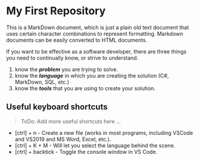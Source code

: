 # My First Repository 

This is a MarkDown document, which is just a plain old text document that uses certain character combinations to represent formatting. Markdown documents can be easily converted to HTML documents.

If you want to be effective as a software developer, there are three things you need to continually know, or strive to understand.

1. know the ***problem*** you are trying to solve.
2. know the ***language*** in which you are creating the solution (C#, MarkDown, SQL, etc.)
3. know the ***tools*** that you are using to create your solution.

## Useful keyboard shortcuts

> ToDo: Add more useful shortcuts here ...

- [ctrl] + n - Create a new file (works in most programs, including VSCode and VS2019 and MS Word, Excel, etc.).
- [ctrl] + K + M - Will let you select the language behind the scene.
- [ctrl] + backtick - Toggle the console window in VS Code.